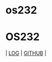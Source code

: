 # os232
# OS232
| [LOG](https://github.com/AdamMoh/os232/blob/main/TXT/mylog.txt) | [GITHUB](https://github.com/AdamMoh/os232.git) |
